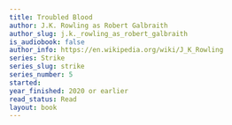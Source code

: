 ```yaml
---
title: Troubled Blood
author: J.K. Rowling as Robert Galbraith
author_slug: j.k._rowling_as_robert_galbraith
is_audiobook: false
author_info: https://en.wikipedia.org/wiki/J_K_Rowling
series: Strike
series_slug: strike
series_number: 5
started: 
year_finished: 2020 or earlier
read_status: Read
layout: book
---
```

